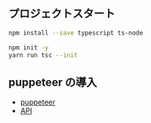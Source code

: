 ## プロジェクトスタート

``` sh
npm install --save typescript ts-node

npm init -y
yarn run tsc --init
```

## puppeteer の導入

* [puppeteer](https://www.npmjs.com/package/puppeteer)
* [API](https://pptr.dev/)
